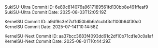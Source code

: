 SukiSU-Ultra Commit ID: 6e89c814076a9617189561fd130bb8e491ffeaf9
SukiSU-Ultra Commit Date: 2025-08-03T12:05:19Z

KernelSU Commit ID: a9df9c3e17cf1d50b6b6a1ccbf3cf100b94f30c0
KernelSU Commit Date: 2025-07-14T10:14:58Z

KernelSU-Next Commit ID: aa37bcc3683f4093dd61c2df10b71cd1e0c0a1af
KernelSU-Next Commit Date: 2025-08-01T10:44:29Z


